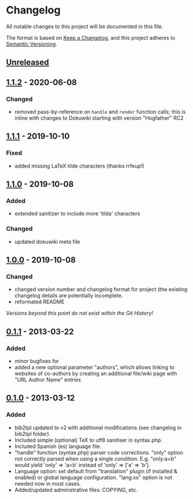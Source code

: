 # Changelog
All notable changes to this project will be documented in this file.

The format is based on [Keep a Changelog](https://keepachangelog.com/en/1.0.0/),
and this project adheres to [Semantic Versioning](https://semver.org/spec/v2.0.0.html).

## [Unreleased]

## [1.1.2] - 2020-06-08
### Changed
  * removed pass-by-reference on `handle` and `render` function calls; this is inline
    with changes to Dokuwiki starting with version "Hogfather" RC2

## [1.1.1] - 2019-10-10
### Fixed
  * added missing LaTeX tilde characters (thanks rrfeup!)

## [1.1.0] - 2019-10-08
### Added
  * extended sanitizer to include more 'tilda' characters

### Changed
  * updated dokuwiki meta file

## [1.0.0] - 2019-10-08
### Changed
  * changed version number and changelog format for project (the existing changelog
    details are potentially incomplete.
  * reformated README

_Versions beyond this point do not exist within the Git History!_

## [0.1.1] - 2013-03-22
### Added
  * minor bugfixes for
  * added a new optional parameter "authors", which allows linking to websites of
    co-authors by creating an additional file/wiki page with "URL Author Name"
    entries

## [0.1.0] - 2013-03-12
### Added
  * bib2tpl updated to v2 with additional modifications (see changelog in
    bib2tpl folder).
  * Included simple (optional) TeX to utf8 sanitiser in syntax.php.
  * Included Spanish (es) language file.
  * "handle" function (syntax.php) parser code corrections. "only" option
    not correctly parsed when using a single condition. E.g. "only:a=b" would
    yield 'only' => 'a=b' instead of 'only' => ['a' => 'b'].
  * Language option: set default from "translation" plugin (if installed &
    enabled) or global language configuration. "lang:xx" option is not needed
    now in most cases.
  * Added/updated administrative files: COPYING, etc.

[Unreleased]: https://github.com/SacBase/publistf/compare/1.1.2...HEAD
[1.1.2]: https://github.com/SacBase/publistf/compare/1.1.1..1.1.2
[1.1.1]: https://github.com/SacBase/publistf/compare/1.1.0..1.1.1
[1.1.0]: https://github.com/SacBase/publistf/compare/1.0.0..1.1.0
[1.0.0]: https://github.com/SacBase/publistf/releases/tag/1.0.0
[0.1.1]: #
[0.1.0]: #
